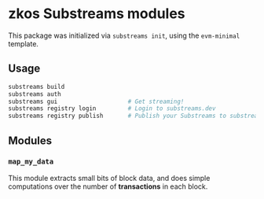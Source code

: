 # zkos Substreams modules

This package was initialized via `substreams init`, using the `evm-minimal` template.

## Usage

```bash
substreams build
substreams auth
substreams gui       			  # Get streaming!
substreams registry login         # Login to substreams.dev
substreams registry publish       # Publish your Substreams to substreams.dev
```

## Modules

### `map_my_data`

This module extracts small bits of block data, and does simple computations over the 
number of **transactions** in each block.
